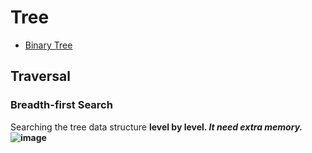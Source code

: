 # Tree
* [Binary Tree](./binary-tree.md)


## Traversal 

### Breadth-first Search
Searching the tree data structure <b>level by level<b>. <i><b>It need extra memory.</b></i><br>
![image](https://user-images.githubusercontent.com/74874696/159127864-32a83a22-13eb-434f-a6ba-bce323701318.png)

